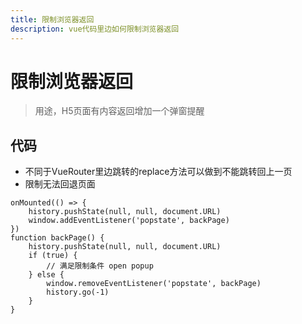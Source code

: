 ```yaml
---
title: 限制浏览器返回
description: vue代码里边如何限制浏览器返回
---
```


# 限制浏览器返回

> 用途，H5页面有内容返回增加一个弹窗提醒

## 代码

* 不同于VueRouter里边跳转的replace方法可以做到不能跳转回上一页
* 限制无法回退页面

```js-vue
onMounted(() => {
    history.pushState(null, null, document.URL)
    window.addEventListener('popstate', backPage)
})
function backPage() {
    history.pushState(null, null, document.URL)
    if (true) {
        // 满足限制条件 open popup
    } else {
        window.removeEventListener('popstate', backPage)
        history.go(-1)
    }
}
```

